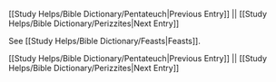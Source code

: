 [[Study Helps/Bible Dictionary/Pentateuch|Previous Entry]]  ||  [[Study Helps/Bible Dictionary/Perizzites|Next Entry]]

 See [[Study Helps/Bible Dictionary/Feasts|Feasts]].

[[Study Helps/Bible Dictionary/Pentateuch|Previous Entry]]  ||  [[Study Helps/Bible Dictionary/Perizzites|Next Entry]]